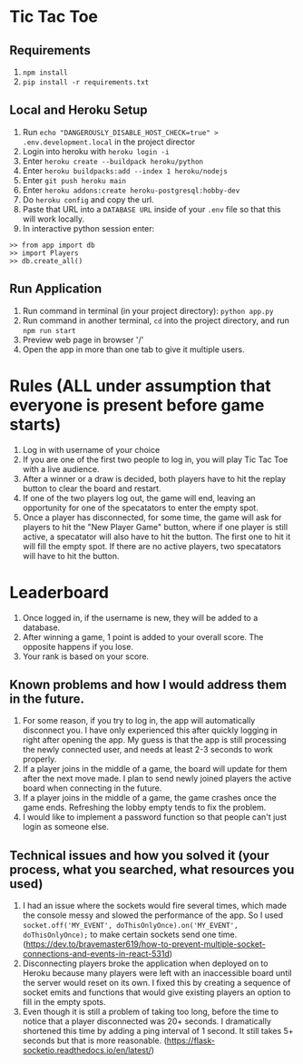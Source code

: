 # Tic Tac Toe 

## Requirements
1. `npm install`
2. `pip install -r requirements.txt`

## Local and Heroku Setup
1. Run `echo "DANGEROUSLY_DISABLE_HOST_CHECK=true" > .env.development.local` in the project director
2. Login into heroku with `heroku login -i` 
3. Enter `heroku create --buildpack heroku/python`
4. Enter `heroku buildpacks:add --index 1 heroku/nodejs`
5. Enter `git push heroku main`
6. Enter `heroku addons:create heroku-postgresql:hobby-dev`
7. Do `heroku config` and copy the url.
8. Paste that URL into a `DATABASE URL` inside of your `.env` file so that this will work locally.
9. In interactive python session enter:
```
>> from app import db
>> import Players
>> db.create_all()
```

## Run Application
1. Run command in terminal (in your project directory): `python app.py`
2. Run command in another terminal, `cd` into the project directory, and run `npm run start`
3. Preview web page in browser '/'
4. Open the app in more than one tab to give it multiple users.

# Rules (ALL under assumption that everyone is present before game starts)
1. Log in with username of your choice
2. If you are one of the first two people to log in, you will play Tic Tac Toe with a live audience.
3. After a winner or a draw is decided, both players have to hit the replay button to clear the board and restart.
4. If one of the two players log out, the game will end, leaving an opportunity for one of the specatators to enter the empty spot.
5. Once a player has disconnected, for some time, the game will ask for players to hit the "New Player Game" button, where if one player is still active, a specatator will also have to hit the button. The first one to hit it will fill the empty spot. If there are no active players, two specatators will have to hit the button.

# Leaderboard
1. Once logged in, if the username is new, they will be added to a database.
2. After winning a game, 1 point is added to your overall score. The opposite happens if you lose.
3. Your rank is based on your score.

## Known problems and how I would address them in the future. 
1. For some reason, if you try to log in, the app will automatically disconnect you. I have only experienced this after quickly logging in right after opening the app. My guess is that the app is still processing the newly connected user, and needs at least 2-3 seconds to work properly.
2. If a player joins in the middle of a game, the board will update for them after the next move made. I plan to send newly joined players the active board when connecting in the future.
3. If a player joins in the middle of a game, the game crashes once the game ends. Refreshing the lobby empty tends to fix the problem.
4. I would like to implement a password function so that people can't just login as someone else.

## Technical issues and how you solved it (your process, what you searched, what resources you used)
1. I had an issue where the sockets would fire several times, which made the console messy and slowed the performance of the app. So I used `socket.off('MY_EVENT', doThisOnlyOnce).on('MY_EVENT', doThisOnlyOnce);` to make certain sockets send one time. (https://dev.to/bravemaster619/how-to-prevent-multiple-socket-connections-and-events-in-react-531d)
2. Disconnecting players broke the application when deployed on to Heroku because many players were left with an inaccessible board until the server would reset on its own. I fixed this by creating a sequence of socket emits and functions that would give existing players an option to fill in the empty spots.
3. Even though it is still a problem of taking too long, before the time to notice that a player disconnected was 20+ seconds. I dramatically shortened this time by adding a ping interval of 1 second. It still takes 5+ seconds but that is more reasonable. (https://flask-socketio.readthedocs.io/en/latest/)